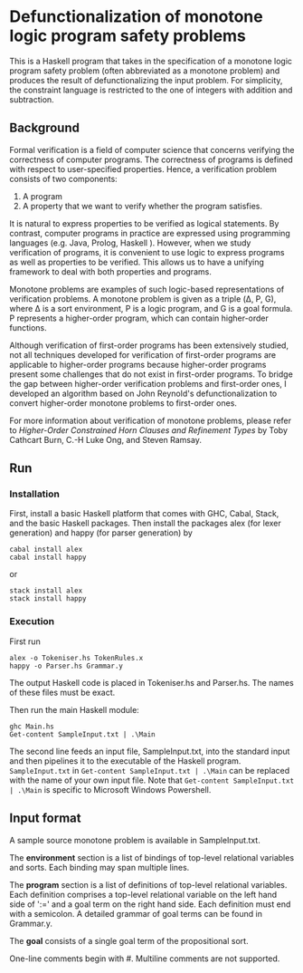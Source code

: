 # Defunctionalization of monotone logic program safety problems

This is a Haskell program that takes in the specification of a monotone logic program safety problem (often abbreviated as a monotone problem) and produces the result of defunctionalizing the input problem. For simplicity, the constraint language is restricted to the one of integers with addition and subtraction. 

## Background

Formal verification is a field of computer science that concerns verifying the correctness of computer programs. The correctness of programs is defined with respect to user-specified properties. Hence, a verification problem consists of two components:
1. A program
2. A property that we want to verify whether the program satisfies.

It is natural to express properties to be verified as logical statements. By contrast, computer programs in practice are expressed using programming languages (e.g. Java, Prolog, Haskell ). However, when we study verification of programs, it is convenient to use logic to express programs as well as properties to be verified. This allows us to have a unifying framework to deal with both properties and programs. 

Monotone problems are examples of such logic-based representations of verification problems. A monotone problem is given as a triple (&#916;, P, G), where &#916; is a sort environment, P is a logic program, and G is a goal formula. P represents a higher-order program, which can contain higher-order functions. 

Although verification of first-order programs has been extensively studied, not all techniques developed for verification of first-order programs are applicable to higher-order programs because higher-order programs present some challenges that do not exist in first-order programs. To bridge the gap between higher-order verification problems and first-order ones, I developed an algorithm based on John Reynold's defunctionalization to convert higher-order monotone problems to first-order ones.

For more information about verification of monotone problems, please refer to *Higher-Order Constrained Horn Clauses and Refinement Types* by Toby Cathcart Burn, C.-H Luke Ong, and Steven Ramsay. 

## Run

### Installation
First, install a basic Haskell platform that comes with GHC, Cabal, Stack, and the basic Haskell packages. Then install the packages alex (for lexer generation) and happy (for parser generation) by

    cabal install alex
    cabal install happy

or

    stack install alex
    stack install happy

### Execution
First run 

    alex -o Tokeniser.hs TokenRules.x
    happy -o Parser.hs Grammar.y

The output Haskell code is placed in Tokeniser.hs and Parser.hs. The names of these files must be exact. 

Then run the main Haskell module:

    ghc Main.hs
    Get-content SampleInput.txt | .\Main

The second line feeds an input file, SampleInput.txt, into the standard input and then pipelines it to the executable of the Haskell program. `SampleInput.txt` in `Get-content SampleInput.txt | .\Main` can be replaced with the name of your own input file. Note that `Get-content SampleInput.txt | .\Main` is specific to Microsoft Windows Powershell. 

## Input format

A sample source monotone problem is available in SampleInput.txt. 

The **environment** section is a list of bindings of top-level relational variables and sorts. Each binding may span multiple lines. 

The **program** section is a list of definitions of top-level relational variables. Each definition comprises a top-level relational variable on the left hand side of ':=' and a goal term on the right hand side. Each definition must end with a semicolon. A detailed grammar of goal terms can be found in Grammar.y.

The **goal** consists of a single goal term of the propositional sort. 

One-line comments begin with #. Multiline comments are not supported. 